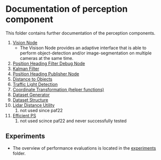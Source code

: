 # Documentation of perception component

This folder contains further documentation of the perception components.

1. [Vision Node](./vision_node.md)
   - The Visison Node provides an adaptive interface that is able to perform object-detection and/or image-segmentation on multiple cameras at the same time.
2. [Position Heading Filter Debug Node](./position_heading_filter_debug_node.md)
3. [Kalman Filter](./kalman_filter.md)
4. [Position Heading Publisher Node](./position_heading_publisher_node.md)
5. [Distance to Objects](./distance_to_objects.md)
6. [Traffic Light Detection](./traffic_light_detection.md)
7. [Coordinate Transformation (helper functions)](./coordinate_transformation.md)
8. [Dataset Generator](./dataset_generator.md)
9. [Dataset Structure](./dataset_structure.md)
10. [Lidar Distance Utility](./lidar_distance_utility.md)
    1. not used since paf22
11. [Efficient PS](./efficientps.md)
    1. not used scince paf22 and never successfully tested

## Experiments

- The overview of performance evaluations is located in the [experiments](./experiments/README.md) folder.
